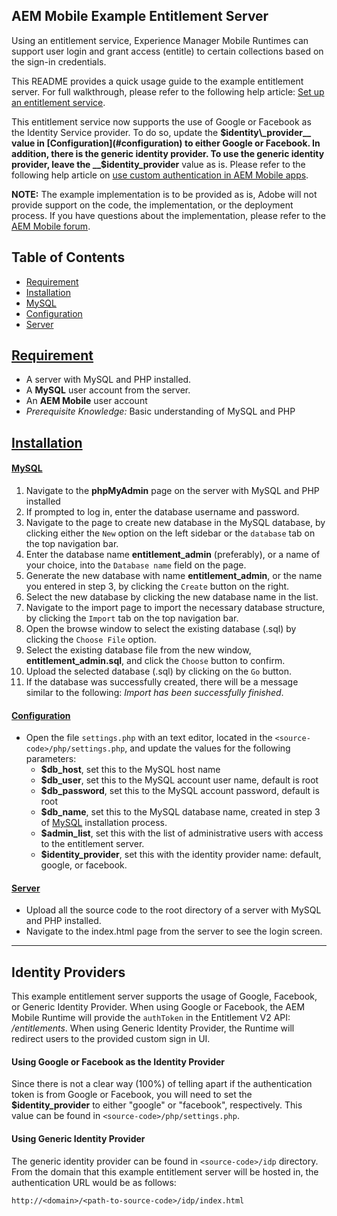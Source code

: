 AEM Mobile Example Entitlement Server
----

Using an entitlement service, Experience Manager Mobile Runtimes can support user login and grant access (entitle) to certain collections based on the sign-in credentials.

This README provides a quick usage guide to the example entitlement server. For full walkthrough, please refer to the following help article: [Set up an entitlement service](https://helpx.adobe.com/digital-publishing-solution/help/entitlement-service.html).

This entitlement service now supports the use of Google or Facebook as the Identity Service provider. To do so, update the __$identity\_provider__ value in [Configuration](#configuration) to either Google or Facebook. In addition, there is the generic identity provider. To use the generic identity provider, leave the __$identity\_provider__ value as is. Please refer to the following help article on [use custom authentication in AEM Mobile apps](https://helpx.adobe.com/digital-publishing-solution/help/identity-providers.html).

__NOTE:__ The example implementation is to be provided as is, Adobe will not provide support on the code, the implementation, or the deployment process. If you have questions about the implementation, please refer to the [AEM Mobile forum](https://forums.adobe.com/community/experiencemanagermobile/).

## Table of Contents

* [Requirement](#requirement)
* [Installation](#installation)
* [MySQL](#mysql)
* [Configuration](#configuration)
* [Server](#server)

## [Requirement](#table-of-contents)

* A server with MySQL and PHP installed.
* A __MySQL__ user account from the server.
* An __AEM Mobile__ user account
* _Prerequisite Knowledge:_ Basic understanding of MySQL and PHP

## [Installation](#table-of-contents)

#### [MySQL](#table-of-contents)

1. Navigate to the __phpMyAdmin__ page on the server with MySQL and PHP installed
2. If prompted to log in, enter the database username and password.
3. Navigate to the page to create new database in the MySQL database, by clicking either the `New` option on the left sidebar or the `database` tab on the top navigation bar.
4. Enter the database name __entitlement\_admin__ (preferably), or a name of your choice, into the `Database name` field on the page.
5. Generate the new database with name __entitlement\_admin__, or the name you entered in step 3, by clicking the `Create` button on the right.
6. Select the new database by clicking the new database name in the list.
7. Navigate to the import page to import the necessary database structure, by clicking the `Import` tab on the top navigation bar.
8. Open the browse window to select the existing database (.sql) by clicking the `Choose File` option.
9. Select the existing database file from the new window, __entitlement\_admin.sql__, and click the `Choose` button to confirm.
10. Upload the selected database (.sql) by clicking on the `Go` button.
11. If the database was successfully created, there will be a message similar to the following: _Import has been successfully finished_.

#### [Configuration](#table-of-contents)

* Open the file `settings.php` with an text editor, located in the `<source-code>/php/settings.php`, and update the values for the following parameters:
    * __$db_host__, set this to the MySQL host name
    * __$db_user__, set this to the MySQL account user name, default is root
    * __$db_password__, set this to the MySQL account password, default is root
    * __$db_name__, set this to the MySQL database name, created in step 3 of [MySQL](#mysql) installation process.
    * __$admin_list__, set this with the list of administrative users with access to the entitlement server.
    * __$identity_provider__, set this with the identity provider name: default, google, or facebook.

#### [Server](#table-of-contents)

* Upload all the source code to the root directory of a server with MySQL and PHP installed.
* Navigate to the index.html page from the server to see the login screen.

****

## Identity Providers

This example entitlement server supports the usage of Google, Facebook, or Generic Identity Provider. When using Google or Facebook, the AEM Mobile Runtime will provide the `authToken` in the Entitlement V2 API: _/entitlements_. When using Generic Identity Provider, the Runtime will redirect users to the provided custom sign in UI.

#### Using Google or Facebook as the Identity Provider

Since there is not a clear way (100%) of telling apart if the authentication token is from Google or Facebook, you will need to set the __$identity_provider__ to either "google" or "facebook", respectively. This value can be found in `<source-code>/php/settings.php`.

#### Using Generic Identity Provider

The generic identity provider can be found in `<source-code>/idp` directory. From the domain that this example entitlement server will be hosted in, the authentication URL would be as follows:

```
http://<domain>/<path-to-source-code>/idp/index.html
```
